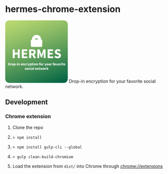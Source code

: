 # hermes-chrome-extension

<img src="https://github.com/TeamHTP/hermes-chrome-extension/raw/master/assets/Hermes_thumbnail.png" width="200" height="200">
Drop-in encryption for your favorite social network.

## Development

### Chrome extension

1. Clone the repo

2. ```> npm install```

3. ```> npm install gulp-cli --global```

4. ```> gulp clean-build-chromium```

5. Load the extension from ```dist/``` into Chrome through <a href="chrome://extensions">chrome://extensions</a>
